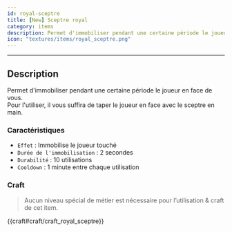 ```yaml
---
id: royal-sceptre
title: [New] Sceptre royal
category: items
description: Permet d'immobiliser pendant une certaine période le joueur en face de vous
icon: "textures/items/royal_sceptre.png"
---
```

___
## Description

Permet d'immobiliser pendant une certaine période le joueur en face de vous.  
Pour l'utiliser, il vous suffira de taper le joueur en face avec le sceptre en main.

### Caractéristiques

* ``Effet`` : Immobilise le joueur touché
* ``Durée de l'immobilisation`` : 2 secondes
* ``Durabilité`` : 10 utilisations
* ``Cooldown`` : 1 minute entre chaque utilisation
    
### Craft 

> Aucun niveau spécial de métier est nécessaire pour l’utilisation & craft de cet item.  

{{craft#craft/craft_royal_sceptre}}
